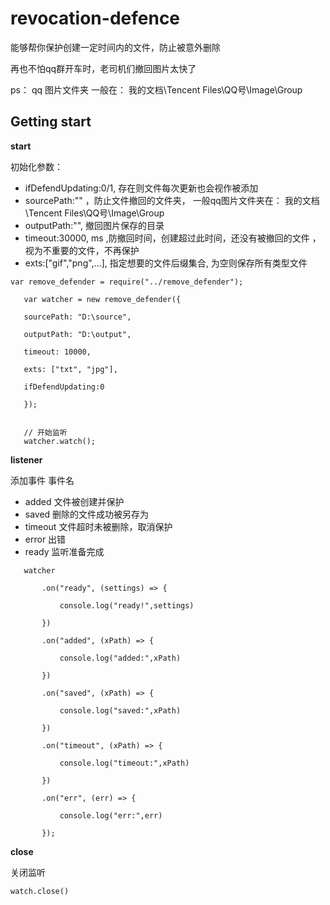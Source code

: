 # revocation-defence

能够帮你保护创建一定时间内的文件，防止被意外删除

再也不怕qq群开车时，老司机们撤回图片太快了

ps： qq 图片文件夹 一般在： 我的文档\\Tencent Files\\QQ号\\Image\\Group


## Getting start


**start**

 初始化参数：

* ifDefendUpdating:0/1, 存在则文件每次更新也会视作被添加
* sourcePath:"" ，防止文件撤回的文件夹， 一般qq图片文件夹在： 我的文档\\Tencent Files\\QQ号\\Image\\Group
* outputPath:"", 撤回图片保存的目录
* timeout:30000, ms ,防撤回时间，创建超过此时间，还没有被撤回的文件 ，视为不重要的文件，不再保护
* exts:["gif","png",...], 指定想要的文件后缀集合, 为空则保存所有类型文件


```
var remove_defender = require("../remove_defender");

   var watcher = new remove_defender({

   sourcePath: "D:\source",

   outputPath: "D:\output",

   timeout: 10000,

   exts: ["txt", "jpg"],

   ifDefendUpdating:0

   });
   
   
   // 开始监听
   watcher.watch();

```



**listener**

添加事件
事件名

* added 文件被创建并保护
* saved 删除的文件成功被另存为
* timeout 文件超时未被删除，取消保护
* error 出错
* ready 监听准备完成

```
   watcher

       .on("ready", (settings) => {

           console.log("ready!",settings)

       })

       .on("added", (xPath) => {

           console.log("added:",xPath)

       })

       .on("saved", (xPath) => {

           console.log("saved:",xPath)

       })

       .on("timeout", (xPath) => {

           console.log("timeout:",xPath)

       })

       .on("err", (err) => {

           console.log("err:",err)

       });

```



**close**

关闭监听

```
watch.close()
```








